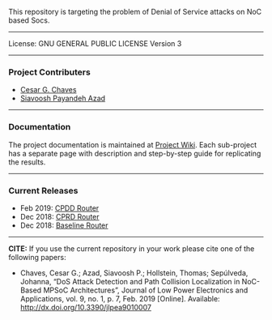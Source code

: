 This repository is targeting the problem of Denial of Service attacks on NoC based Socs.

***

License:  	GNU GENERAL PUBLIC LICENSE Version 3

***

### Project Contributers

- [Cesar G. Chaves](https://github.com/cesarchaves1)
- [Siavoosh Payandeh Azad](https://github.com/siavooshpayandehazad)

***
### Documentation

The project documentation is maintained at [Project Wiki](https://github.com/Project-Bonfire/Secure_Bonfire/wiki). Each sub-project has a separate page with description and step-by-step guide for replicating the results.

***

### Current Releases
* Feb 2019: [CPDD Router](https://github.com/Project-Bonfire/Secure_Bonfire/releases/tag/CPDD)
* Dec 2018: [CPRD Router](https://github.com/Project-Bonfire/Secure_Bonfire/releases/tag/CPRD)
* Dec 2018: [Baseline Router](https://github.com/Project-Bonfire/Secure_Bonfire/releases/tag/Baseline_Router)

***

**CITE:** If you use the current repository in your work please cite one of the following papers:
* Chaves, Cesar G.; Azad, Siavoosh P.; Hollstein, Thomas; Sepúlveda, Johanna, “DoS Attack Detection and Path Collision Localization in NoC-Based MPSoC Architectures”, Journal of Low Power Electronics and Applications, vol. 9, no. 1, p. 7, Feb. 2019 [Online]. Available: http://dx.doi.org/10.3390/jlpea9010007
